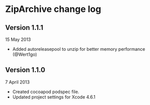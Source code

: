 # ZipArchive change log

## Version 1.1.1

15 May 2013

* Added autoreleasepool to unzip for better memory performance (@Wert1go)

## Version 1.1.0

7 April 2013

* Created cocoapod podspec file.
* Updated project settings for Xcode 4.6.1
